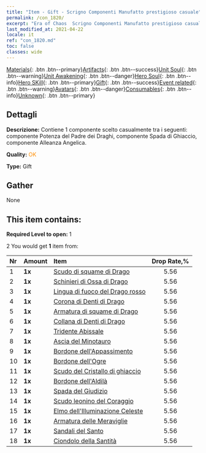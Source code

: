 ```yaml
---
title: "Item - Gift - Scrigno Componenti Manufatto prestigioso casuale"
permalink: /con_1820/
excerpt: "Era of Chaos  Scrigno Componenti Manufatto prestigioso casuale"
last_modified_at: 2021-04-22
locale: it
ref: "con_1820.md"
toc: false
classes: wide
---
```

 [Materials](/ItemsIT/){: .btn .btn--primary}[Artifacts](/ItemsIT/Artifacts/){: .btn .btn--success}[Unit Soul](/ItemsIT/UnitSoul/){: .btn .btn--warning}[Unit Awakening](/ItemsIT/UnitAwakening/){: .btn .btn--danger}[Hero Soul](/ItemsIT/HeroSoul/){: .btn .btn--info}[Hero SKill](/ItemsIT/HeroSkill/){: .btn .btn--primary}[Gift](/ItemsIT/Gift/){: .btn .btn--success}[Event related](/ItemsIT/Events/){: .btn .btn--warning}[Avatars](/ItemsIT/Avatars/){: .btn .btn--danger}[Consumables](/ItemsIT/Consumables/){: .btn .btn--info}[Unknown](/ItemsIT/Unknown/){: .btn .btn--primary}

## Dettagli
 **Descrizione:** Contiene 1 componente scelto casualmente tra i seguenti: componente Potenza del Padre dei Draghi, componente Spada di Ghiaccio, componente Alleanza Angelica.

 **Quality:** <span style="color: #FF8C00">OK</span>

 **Type:** Gift

## Gather

  None

## This item contains:

 **Required Level to open:** 1

 2 You would get **1** item  from:

  | Nr | Amount |     Item    | Drop Rate,% |
  |:---|:-------|:------------|:---------:|
  | 1 |  **1x** | [Scudo di squame di Drago](/it/Items/art_144/) | 5.56 | 
  | 2 |  **1x** | [Schinieri di Ossa di Drago](/it/Items/art_145/) | 5.56 | 
  | 3 |  **1x** | [Lingua di fuoco del Drago rosso](/it/Items/art_146/) | 5.56 | 
  | 4 |  **1x** | [Corona di Denti di Drago](/it/Items/art_147/) | 5.56 | 
  | 5 |  **1x** | [Armatura di squame di Drago](/it/Items/art_148/) | 5.56 | 
  | 6 |  **1x** | [Collana di Denti di Drago](/it/Items/art_149/) | 5.56 | 
  | 7 |  **1x** | [Tridente Abissale](/it/Items/art_160/) | 5.56 | 
  | 8 |  **1x** | [Ascia del Minotauro](/it/Items/art_161/) | 5.56 | 
  | 9 |  **1x** | [Bordone dell'Appassimento](/it/Items/art_162/) | 5.56 | 
  | 10 |  **1x** | [Bordone dell'Ogre](/it/Items/art_163/) | 5.56 | 
  | 11 |  **1x** | [Scudo del Cristallo di ghiaccio](/it/Items/art_164/) | 5.56 | 
  | 12 |  **1x** | [Bordone dell'Aldilà](/it/Items/art_165/) | 5.56 | 
  | 13 |  **1x** | [Spada del Giudizio](/it/Items/art_150/) | 5.56 | 
  | 14 |  **1x** | [Scudo leonino del Coraggio](/it/Items/art_151/) | 5.56 | 
  | 15 |  **1x** | [Elmo dell'Illuminazione Celeste](/it/Items/art_152/) | 5.56 | 
  | 16 |  **1x** | [Armatura delle Meraviglie](/it/Items/art_153/) | 5.56 | 
  | 17 |  **1x** | [Sandali del Santo](/it/Items/art_154/) | 5.56 | 
  | 18 |  **1x** | [Ciondolo della Santità](/it/Items/art_155/) | 5.56 | 
